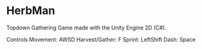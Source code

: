 # HerbMan
Topdown Gathering Game made with the Unity Engine 2D (C#).

Controls
Movement: AWSD
Harvest/Gather: F
Sprint: LeftShift
Dash: Space
